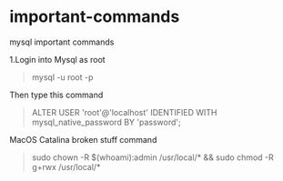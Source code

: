 # important-commands
mysql important commands 

1.Login into Mysql as root 
>mysql -u root -p

Then type this command

>ALTER USER 'root'@'localhost' IDENTIFIED WITH mysql_native_password BY 'password'; 

MacOS Catalina broken stuff command
>sudo chown -R $(whoami):admin /usr/local/* && sudo chmod -R g+rwx /usr/local/* 
